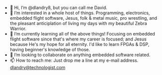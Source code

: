 - 👋 Hi, I’m @dlandry8, but you can call me David.
- 👀 I’m interested in a whole host of things. Programming, electronics, embedded flight software, Jesus, folk & metal music, pro wrestling, and the pleasant anticiplation of living my days with my beautiful Zebra Warrior.
- 🌱 I’m currently learning all of the above things! Focusing on embedded flight software since that's where my career is focused; and Jesus because He's my hope for all eternity. I'd like to learn FPGAs & DSP, having beginner's knowledge of those.
- 💞️ I’m looking to collaborate on anything embedded software related.
- 📫 How to reach me: Just drop me a line at my e-mail address. dlandry@technologist.com

<!---
dlandry8/dlandry8 is a ✨ special ✨ repository because its `README.md` (this file) appears on your GitHub profile.
You can click the Preview link to take a look at your changes.
--->
